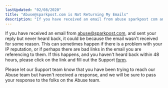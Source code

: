 ```yaml
---
lastUpdated: "02/08/2020"
title: "Abuse@sparkpost.com is Not Returning My Emails"
description: "If you have received an email from abuse sparkpost com and sent your reply but never heard back it could be because the email wasn't received for some reason This can sometimes happen if there is a problem with your IP reputation or if perhaps there are bad links in..."
---
```


If you have received an email from abuse@sparkpost.com, and sent your reply but never heard back, it could be because the email wasn't received for some reason. This can sometimes happen if there is a problem with your IP reputation, or if perhaps there are bad links in the email you are referencing to them. If this happens, and you haven't heard back within 48 hours, please click on the link and fill out the Support [form](https://www.sparkpost.com/submit-a-ticket).

Please let our Support team know that you have been trying to reach our Abuse team but haven't received a response, and we will be sure to pass your response to the folks on the Abuse team.
